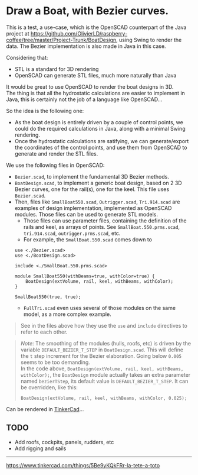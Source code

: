 # Draw a Boat, with Bezier curves.
This is a test, a use-case, which is the OpenSCAD counterpart of the Java project at <https://github.com/OlivierLD/raspberry-coffee/tree/master/Project-Trunk/BoatDesign>, using Swing to render the data.
The Bezier implementation is also made in Java in this case.

Considering that:
- STL is a standard for 3D rendering
- OpenSCAD can generate STL files, much more naturally than Java

It would be great to use OpenSCAD to render the boat designs in 3D.  
The thing is that all the hydrostatic calculations are easier to implement in Java, this is certainly not the job of a language like OpenSCAD...

So the idea is the following one:
- As the boat design is entirely driven by a couple of control points, we could do the required calculations in Java, along with a minimal Swing rendering.
- Once the hydrostatic calculations are satifying, we can generate/export the coordinates of the control points, and use them from OpenSCAD to generate and render the STL files.

We use the following files in OpenSCAD:
- `Bezier.scad`, to implement the fundamental 3D Bezier methods.
- `BoatDesign.scad`, to implement a generic boat design, based on 2 3D Bezier curves, one for the rail(s), one for the keel. This file uses `Bezier.scad`.
- Then, files like `SmallBoat550.scad`, `Outrigger.scad`, `Tri.914.scad` are examples of design implementation, implemented as OpenSCAD modules. Those files can be used to generate STL models.
    - Those files can use parameter files, containing the definition of the rails and keel, as arrays of points. See `SmallBoat.550.prms.scad`, `tri.914.scad`, `outrigger.prms.scad`, etc.
    - For example, the `SmallBoat.550.scad` comes down to
    ```openscad
    use <./Bezier.scad>
    use <./BoatDesign.scad>

    include <./SmallBoat.550.prms.scad>

    module SmallBoat550(withBeams=true, withColor=true) {
        BoatDesign(extVolume, rail, keel, withBeams, withColor);
    }

    SmallBoat550(true, true);    
    ```
    - `FullTri.scad` even uses several of those modules on the same model, as a more complex example.

> See in the files above how they use the `use` and `include` directives to refer to each other.

> _Note_: The smoothing of the modules (hulls, roofs, etc) is driven by the variable `DEFAULT_BEZIER_T_STEP` in `BoatDesign.scad`. This will
> define the `t` step increment for the Bezier elaboration. Going below `0.005` seems to be too demanding.  
> In the code above, `BoatDesign(extVolume, rail, keel, withBeams, withColor);`, the `BoatDesign` module actually takes an extra parameter named `bezierTStep`, its default value is `DEFAULT_BEZIER_T_STEP`. It can be overridden, like this:  
> ```openscad
> BoatDesign(extVolume, rail, keel, withBeams, withColor, 0.025);
> ```

Can be rendered in [TinkerCad](https://www.tinkercad.com/things/5Be9yKQkFRr-la-tete-a-toto)...

## TODO
- Add roofs, cockpits, panels, rudders, etc
- Add rigging and sails

---

https://www.tinkercad.com/things/5Be9yKQkFRr-la-tete-a-toto
